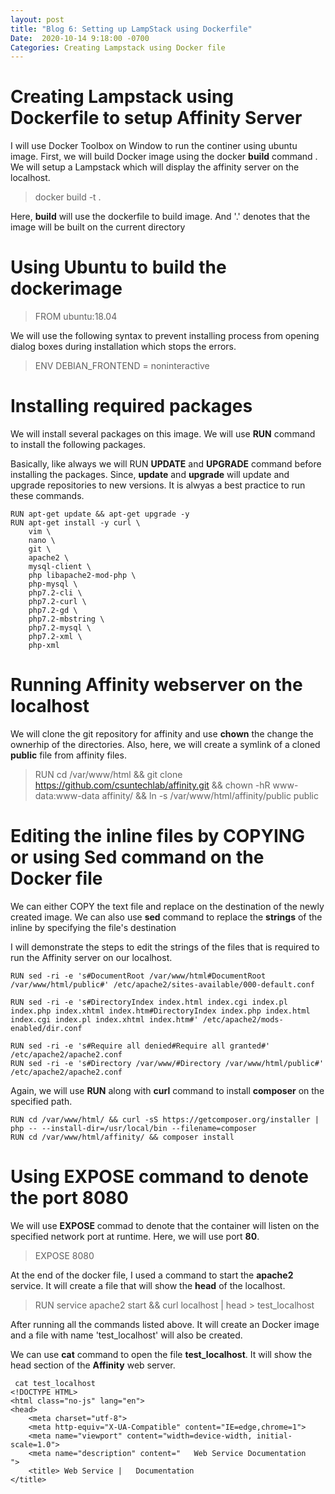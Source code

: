 ```yaml
---
layout: post
title: "Blog 6: Setting up LampStack using Dockerfile"
Date:  2020-10-14 9:18:00 -0700
Categories: Creating Lampstack using Docker file
---
```


# Creating Lampstack using Dockerfile to setup Affinity Server

I will use Docker Toolbox on Window to run the continer using ubuntu image. 
First, we will build Docker image using the docker **build** command .
We will setup a Lampstack which will display the affinity server on the localhost.

> docker build -t <Dockerfile> .

Here, **build** will use the dockerfile to build image. And '.' denotes that the image will be 
built on the current directory

# Using Ubuntu to build the dockerimage 

> FROM ubuntu:18.04

We will use the following syntax to prevent installing process from opening dialog boxes during installation
which stops the errors.

> ENV DEBIAN_FRONTEND = noninteractive

# Installing required packages

We will install several packages on this image. We will use **RUN** command to install the following packages.

Basically, like always we will RUN **UPDATE** and **UPGRADE** command before installing the packages.
Since, **update** and **upgrade** will update and upgrade repositories to new versions. It is alwyas a best practice to run these commands.

```
RUN apt-get update && apt-get upgrade -y
RUN apt-get install -y curl \
	vim \
	nano \
	git \
	apache2 \
	mysql-client \
	php libapache2-mod-php \
	php-mysql \
	php7.2-cli \
	php7.2-curl \
	php7.2-gd \
	php7.2-mbstring \
	php7.2-mysql \
	php7.2-xml \
	php-xml
```
# Running Affinity webserver on the localhost

We will clone the git repository for affinity and use **chown** the change the ownerhip of the directories.
Also, here, we will create a symlink of a cloned **public** file from affinity files.

> RUN cd /var/www/html && git clone https://github.com/csuntechlab/affinity.git && chown -hR www-data:www-data affinity/ && ln -s /var/www/html/affinity/public public

# Editing the inline files by COPYING or using Sed command on the Docker file

We can either COPY the text file and replace on the destination of the newly created image.
We can also use **sed** command to replace the **strings** of the inline by specifying the file's destination

I will demonstrate the steps to edit the strings of the files that is required to run the Affinity server on our localhost.

```
RUN sed -ri -e 's#DocumentRoot /var/www/html#DocumentRoot /var/www/html/public#' /etc/apache2/sites-available/000-default.conf

RUN sed -ri -e 's#DirectoryIndex index.html index.cgi index.pl index.php index.xhtml index.htm#DirectoryIndex index.php index.html index.cgi index.pl index.xhtml index.htm#' /etc/apache2/mods-enabled/dir.conf

RUN sed -ri -e 's#Require all denied#Require all granted#' /etc/apache2/apache2.conf
RUN sed -ri -e 's#Directory /var/www/#Directory /var/www/html/public#' /etc/apache2/apache2.conf

``` 
Again, we will use **RUN** along with **curl** command to install **composer** on the specified path.

```
RUN cd /var/www/html/ && curl -sS https://getcomposer.org/installer | php -- --install-dir=/usr/local/bin --filename=composer
RUN cd /var/www/html/affinity/ && composer install 

```

# Using **EXPOSE** command to denote the port 8080

We will use **EXPOSE** commad to denote that the container will listen on the specified network port at runtime.
Here, we will use port **80**.

> EXPOSE 8080 

At the end of the docker file, I used a command to start the **apache2** service. It will create a file that will show the **head** of the localhost.

> RUN service apache2 start && curl localhost | head > test_localhost 

After running all the commands listed above. It will create an Docker image and a file with name 'test_localhost' will also be
created. 

We can use **cat** command to open the file **test_localhost**. It will show the head section of the **Affinity** web server.

```
 cat test_localhost
<!DOCTYPE HTML>
<html class="no-js" lang="en">
<head>
    <meta charset="utf-8">
    <meta http-equiv="X-UA-Compatible" content="IE=edge,chrome=1">
    <meta name="viewport" content="width=device-width, initial-scale=1.0">
    <meta name="description" content="   Web Service Documentation
">
    <title> Web Service |   Documentation
</title>
```


